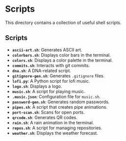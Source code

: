 # Scripts

This directory contains a collection of useful shell scripts.

## Scripts

*   **`ascii-art.sh`**: Generates ASCII art.
*   **`colorbars.sh`**: Displays color bars in the terminal.
*   **`colors.sh`**: Displays a color palette in the terminal.
*   **`commits.sh`**: Interacts with git commits.
*   **`dna.sh`**: A DNA-related script.
*   **`gitignore-gen.sh`**: Generates `.gitignore` files.
*   **`lofi.py`**: A Python script for lofi music.
*   **`logo.sh`**: Displays a logo.
*   **`music.sh`**: A script for playing music.
*   **`.music.json`**: Configuration file for `music.sh`.
*   **`password-gen.sh`**: Generates random passwords.
*   **`pipes.sh`**: A script that creates pipe animations.
*   **`port-scan.sh`**: Scans for open ports.
*   **`qrcode.sh`**: Generates QR codes.
*   **`rain.sh`**: A rain animation in the terminal.
*   **`repos.sh`**: A script for managing repositories.
*   **`weather.sh`**: Displays the weather forecast.
